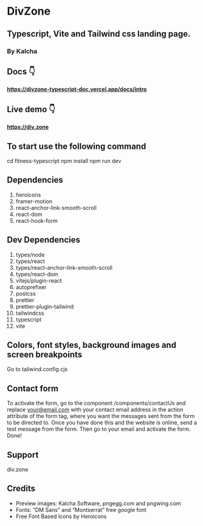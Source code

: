 # DivZone
## Typescript, Vite and Tailwind css landing page.
### By Kalcha

## Docs 👇
**https://divzone-typescript-doc.vercel.app/docs/intro**

## Live demo 👇
**https://div.zone**

## To start use the following command
cd fitness-typescript
npm install
npm run dev

## Dependencies
1. heroicons
2. framer-motion
3. react-anchor-link-smooth-scroll
4. react-dom
5. react-hook-form

## Dev Dependencies
1. types/node
2. types/react
3. types/react-anchor-link-smooth-scroll
4. types/react-dom
5. vitejs/plugin-react
6. autoprefixer
7. postcss
8. prettier
9. prettier-plugin-tailwind
10. tailwindcss
11. typescript
12. vite

## Colors, font styles, background images and screen breakpoints
Go to tailwind.config.cjs

## Contact form
To activate the form, go to the component /components/contactUs and replace your@email.com with your contact email address in the action attribute of the form tag, where you want the messages sent from the form to be directed to. Once you have done this and the website is online, send a test message from the form. Then go to your email and activate the form. Done!

## Support
div.zone

## Credits
- Preview images: Kalcha Software, pngegg.com and pngwing.com
- Fonts: “DM Sans” and “Montserrat” free google font
- Free Font Based Icons by Heroicons

